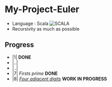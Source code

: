 # My-Project-Euler  
  * Language : Scala
  ![SCALA](http://www.scala-lang.org/resources/img/scala-small-logo.png)
  * Recursivity as much as possible  

## Progress  
  * |1| **DONE**
  * |..|
  * |..|
  * |7| _Firsts prime_ **DONE**
  * |8| [_Four adjacent digits_](FourAdjDigit.scala) **WORK IN PROGRESS**
